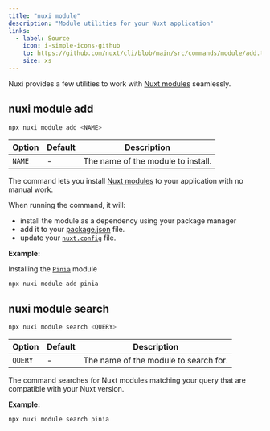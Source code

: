 ```yaml
---
title: "nuxi module"
description: "Module utilities for your Nuxt application"
links:
  - label: Source
    icon: i-simple-icons-github
    to: https://github.com/nuxt/cli/blob/main/src/commands/module/add.ts
    size: xs
---
```


Nuxi provides a few utilities to work with [Nuxt modules](/modules) seamlessly.

## nuxi module add

```bash [Terminal]
npx nuxi module add <NAME>
```

Option        | Default          | Description
-------------------------|-----------------|------------------
`NAME` | - | The name of the module to install.

The command lets you install [Nuxt modules](/modules) to your application with no manual work.

When running the command, it will:
- install the module as a dependency using your package manager
- add it to your [package.json](/docs/guide/directory-structure/package) file.
- update your [`nuxt.config`](/docs/guide/directory-structure/nuxt-config) file.

**Example:**

Installing the [`Pinia`](/modules/pinia) module
```bash [Terminal]
npx nuxi module add pinia 
```

## nuxi module search

```bash [Terminal]
npx nuxi module search <QUERY>
```

Option        | Default          | Description
-------------------------|-----------------|------------------
`QUERY` | - | The name of the module to search for.

The command searches for Nuxt modules matching your query that are compatible with your Nuxt version.

**Example:**

```base [Terminal]
npx nuxi module search pinia
```
